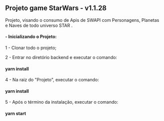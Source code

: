  ## Projeto game StarWars - v1.1.28

Projeto, visando o consumo de Apis de SWAPI com Personagens, Planetas e Naves de todo universo STAR .


#### - Inicializando o Projeto:


1 - Clonar todo o projeto;

2 - Entrar no diretório backend e executar o comando:


####  yarn install


4 - Na raiz do "Projeto", executar o comando:


####  yarn install


5 - Após o término da instalação, executar o comando:


####  yarn start